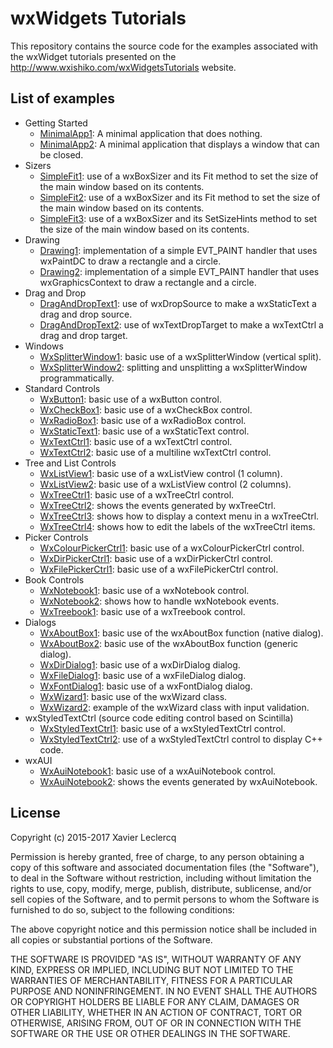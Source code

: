 # wxWidgets Tutorials

This repository contains the source code for the examples associated
with the wxWidget tutorials presented on the http://www.wxishiko.com/wxWidgetsTutorials
website.

## List of examples

- Getting Started
  - [MinimalApp1](https://github.com/wxIshiko/wxWidgetsTutorials/tree/master/GettingStarted/MinimalApp1): A minimal application that does nothing.
  - [MinimalApp2](https://github.com/wxIshiko/wxWidgetsTutorials/tree/master/GettingStarted/MinimalApp2): A minimal application that displays a window that can be closed.
- Sizers
  - [SimpleFit1](https://github.com/wxIshiko/wxWidgetsTutorials/tree/master/Sizers/SimpleFit1): use of a wxBoxSizer and its Fit method to set the size of the main window based on its contents.
  - [SimpleFit2](https://github.com/wxIshiko/wxWidgetsTutorials/tree/master/Sizers/SimpleFit2): use of a wxBoxSizer and its Fit method to set the size of the main window based on its contents.
  - [SimpleFit3](https://github.com/wxIshiko/wxWidgetsTutorials/tree/master/Sizers/SimpleFit3): use of a wxBoxSizer and its SetSizeHints method to set the size of the main window based on its contents.
- Drawing
  - [Drawing1](https://github.com/wxIshiko/wxWidgetsTutorials/tree/master/Drawing/Drawing1): implementation of a simple EVT_PAINT handler that uses wxPaintDC to draw a rectangle and a circle.
  - [Drawing2](https://github.com/wxIshiko/wxWidgetsTutorials/tree/master/Drawing/Drawing2): implementation of a simple EVT_PAINT handler that uses wxGraphicsContext to draw a rectangle and a circle.
- Drag and Drop
  - [DragAndDropText1](https://github.com/wxIshiko/wxWidgetsTutorials/tree/master/DragAndDrop/DragAndDropText1): use of wxDropSource to make a wxStaticText a drag and drop source.
  - [DragAndDropText2](https://github.com/wxIshiko/wxWidgetsTutorials/tree/master/DragAndDrop/DragAndDropText2): use of wxTextDropTarget to make a wxTextCtrl a drag and drop target.
- Windows
  - [WxSplitterWindow1](https://github.com/wxIshiko/wxWidgetsTutorials/tree/master/Windows/WxSplitterWindow1): basic use of a wxSplitterWindow (vertical split).
  - [WxSplitterWindow2](https://github.com/wxIshiko/wxWidgetsTutorials/tree/master/Windows/WxSplitterWindow2): splitting and unsplitting a wxSplitterWindow programmatically.
- Standard Controls
  - [WxButton1](https://github.com/wxIshiko/wxWidgetsTutorials/tree/master/StandardControls/WxButton1): basic use of a wxButton control.
  - [WxCheckBox1](https://github.com/wxIshiko/wxWidgetsTutorials/tree/master/StandardControls/WxCheckBox1): basic use of a wxCheckBox control.
  - [WxRadioBox1](https://github.com/wxIshiko/wxWidgetsTutorials/tree/master/StandardControls/WxRadioBox1): basic use of a wxRadioBox control.
  - [WxStaticText1](https://github.com/wxIshiko/wxWidgetsTutorials/tree/master/StandardControls/WxStaticText1): basic use of a wxStaticText control.
  - [WxTextCtrl1](https://github.com/wxIshiko/wxWidgetsTutorials/tree/master/StandardControls/WxTextCtrl1): basic use of a wxTextCtrl control.
  - [WxTextCtrl2](https://github.com/wxIshiko/wxWidgetsTutorials/tree/master/StandardControls/WxTextCtrl2): basic use of a multiline wxTextCtrl control.
- Tree and List Controls
  - [WxListView1](https://github.com/wxIshiko/wxWidgetsTutorials/tree/master/TreeAndListControls/WxListView1): basic use of a wxListView control (1 column).
  - [WxListView2](https://github.com/wxIshiko/wxWidgetsTutorials/tree/master/TreeAndListControls/WxListView2): basic use of a wxListView control (2 columns).
  - [WxTreeCtrl1](https://github.com/wxIshiko/wxWidgetsTutorials/tree/master/TreeAndListControls/WxTreeCtrl1): basic use of a wxTreeCtrl control.
  - [WxTreeCtrl2](https://github.com/wxIshiko/wxWidgetsTutorials/tree/master/TreeAndListControls/WxTreeCtrl2): shows the events generated by wxTreeCtrl.
  - [WxTreeCtrl3](https://github.com/wxIshiko/wxWidgetsTutorials/tree/master/TreeAndListControls/WxTreeCtrl3): shows how to display a context menu in a wxTreeCtrl.
  - [WxTreeCtrl4](https://github.com/wxIshiko/wxWidgetsTutorials/tree/master/TreeAndListControls/WxTreeCtrl4): shows how to edit the labels of the wxTreeCtrl items.
- Picker Controls
  - [WxColourPickerCtrl1](https://github.com/wxIshiko/wxWidgetsTutorials/tree/master/PickerControls/WxColourPickerCtrl1): basic use of a wxColourPickerCtrl control.
  - [WxDirPickerCtrl1](https://github.com/wxIshiko/wxWidgetsTutorials/tree/master/PickerControls/WxDirPickerCtrl1): basic use of a wxDirPickerCtrl control.
  - [WxFilePickerCtrl1](https://github.com/wxIshiko/wxWidgetsTutorials/tree/master/PickerControls/WxFilePickerCtrl1): basic use of a wxFilePickerCtrl control.
- Book Controls
  - [WxNotebook1](https://github.com/wxIshiko/wxWidgetsTutorials/tree/master/BookControls/WxNotebook1): basic use of a wxNotebook control.
  - [WxNotebook2](https://github.com/wxIshiko/wxWidgetsTutorials/tree/master/BookControls/WxNotebook2): shows how to handle wxNotebook events.
  - [WxTreebook1](https://github.com/wxIshiko/wxWidgetsTutorials/tree/master/BookControls/WxTreebook1): basic use of a wxTreebook control.
- Dialogs
  - [WxAboutBox1](https://github.com/wxIshiko/wxWidgetsTutorials/tree/master/Dialogs/WxAboutBox1): basic use of the wxAboutBox function (native dialog).
  - [WxAboutBox2](https://github.com/wxIshiko/wxWidgetsTutorials/tree/master/Dialogs/WxAboutBox2): basic use of the wxAboutBox function (generic dialog).
  - [WxDirDialog1](https://github.com/wxIshiko/wxWidgetsTutorials/tree/master/Dialogs/WxDirDialog1): basic use of a wxDirDialog dialog.
  - [WxFileDialog1](https://github.com/wxIshiko/wxWidgetsTutorials/tree/master/Dialogs/WxFileDialog1): basic use of a wxFileDialog dialog.
  - [WxFontDialog1](https://github.com/wxIshiko/wxWidgetsTutorials/tree/master/Dialogs/WxFontDialog1): basic use of a wxFontDialog dialog.
  - [WxWizard1](https://github.com/wxIshiko/wxWidgetsTutorials/tree/master/Dialogs/WxWizard1): basic use of the wxWizard class.
  - [WxWizard2](https://github.com/wxIshiko/wxWidgetsTutorials/tree/master/Dialogs/WxWizard2): example of the wxWizard class with input validation.
- wxStyledTextCtrl (source code editing control based on Scintilla)
  - [WxStyledTextCtrl1](https://github.com/wxIshiko/wxWidgetsTutorials/tree/master/wxStyledTextCtrl/WxStyledTextCtrl1): basic use of a wxStyledTextCtrl control.
  - [WxStyledTextCtrl2](https://github.com/wxIshiko/wxWidgetsTutorials/tree/master/wxStyledTextCtrl/WxStyledTextCtrl2): use of a wxStyledTextCtrl control to display C++ code.
- wxAUI
  - [WxAuiNotebook1](https://github.com/wxIshiko/wxWidgetsTutorials/tree/master/wxAUI/WxAuiNotebook1): basic use of a wxAuiNotebook control.
  - [WxAuiNotebook2](https://github.com/wxIshiko/wxWidgetsTutorials/tree/master/wxAUI/WxAuiNotebook2): shows the events generated by wxAuiNotebook.

## License

Copyright (c) 2015-2017 Xavier Leclercq

Permission is hereby granted, free of charge, to any person obtaining a
copy of this software and associated documentation files (the "Software"),
to deal in the Software without restriction, including without limitation
the rights to use, copy, modify, merge, publish, distribute, sublicense,
and/or sell copies of the Software, and to permit persons to whom the
Software is furnished to do so, subject to the following conditions:

The above copyright notice and this permission notice shall be included in
all copies or substantial portions of the Software.

THE SOFTWARE IS PROVIDED "AS IS", WITHOUT WARRANTY OF ANY KIND, EXPRESS OR
IMPLIED, INCLUDING BUT NOT LIMITED TO THE WARRANTIES OF MERCHANTABILITY,
FITNESS FOR A PARTICULAR PURPOSE AND NONINFRINGEMENT. IN NO EVENT SHALL
THE AUTHORS OR COPYRIGHT HOLDERS BE LIABLE FOR ANY CLAIM, DAMAGES OR OTHER
LIABILITY, WHETHER IN AN ACTION OF CONTRACT, TORT OR OTHERWISE, ARISING
FROM, OUT OF OR IN CONNECTION WITH THE SOFTWARE OR THE USE OR OTHER DEALINGS
IN THE SOFTWARE.
